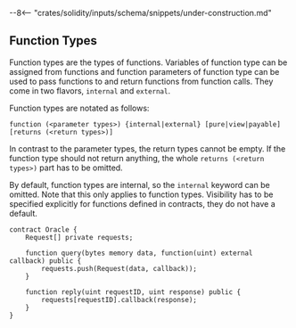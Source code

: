 --8<-- "crates/solidity/inputs/schema/snippets/under-construction.md"

## Function Types

Function types are the types of functions. Variables of function type
can be assigned from functions and function parameters of function type
can be used to pass functions to and return functions from function
calls. They come in two flavors, `internal` and `external`.

Function types are notated as follows:

```solidity
function (<parameter types>) {internal|external} [pure|view|payable] [returns (<return types>)]
```

In contrast to the parameter types, the return types cannot be empty.
If the function type should not return anything, the whole
`returns (<return types>)` part has to be omitted.

By default, function types are internal, so the `internal` keyword can
be omitted. Note that this only applies to function types. Visibility
has to be specified explicitly for functions defined in contracts, they
do not have a default.

```solidity
contract Oracle {
    Request[] private requests;

    function query(bytes memory data, function(uint) external callback) public {
        requests.push(Request(data, callback));
    }

    function reply(uint requestID, uint response) public {
        requests[requestID].callback(response);
    }
}
```
